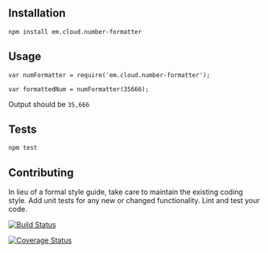 ## Installation

  `npm install em.cloud.number-formatter`

## Usage

    var numFormatter = require('em.cloud.number-formatter');

    var formattedNum = numFormatter(35666);
  
  
  Output should be `35,666`


## Tests

  `npm test`

## Contributing

In lieu of a formal style guide, take care to maintain the existing coding style. Add unit tests for any new or changed functionality. Lint and test your code.

[![Build Status](https://travis-ci.org/Eugene-Murray/EM.Cloud.NodeModuleNumberFormatter.svg?branch=master)](https://travis-ci.org/Eugene-Murray/EM.Cloud.NodeModuleNumberFormatter)

[![Coverage Status](https://coveralls.io/repos/github/Eugene-Murray/EM.Cloud.NodeModuleNumberFormatter/badge.svg)](https://coveralls.io/github/Eugene-Murray/EM.Cloud.NodeModuleNumberFormatter)
